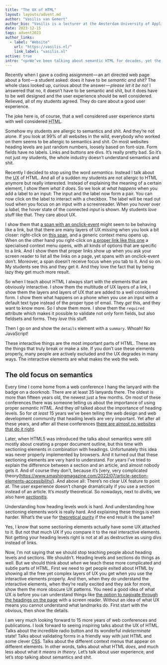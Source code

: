 ```yaml
---
title: "The UX of HTML"
layout: layouts/advent.md
author: "Vasilis van Gemert"
author_bio: "Vasilis is a lecturer at the Amsterdam University of Applied Sciences. Here he teaches the next generation of digital product designers about the web. He believes that universities should research important topics that “the industry” tends to ignore. That’s why he teaches about desiging for accessibility (and about CSS, which can use more love as well)."
date: 2023-12-15
tags: advent2023
author_links:
  - label: "Website"
    url: "https://vasilis.nl/"
    link_label: "vasilis.nl"
active: true
intro: "<p>We’ve been talking about semantic HTML for decades, yet the HTML on all websites is still a mess. Maybe if we start talking about the user experience of HTML designers and developers will get enthusiastic.</p>"
---
```

Recently when I gave a coding assignment — an art directed web page about a font — a student asked: does it have to be *semantic and shit?* The whole class looked up, curious about the answer — *please let it be no!* I answered that no, it doesn’t have to be semantic and shit, but it does have to be well designed and the user experience should be well considered. Relieved, all of my students agreed. They do care about a good user experience.

The joke here is, of course, that a well considered user experience starts with well considered <abbr title="HyperText Markup Language">HTML</abbr>.

Somehow my students are allergic to semantics and shit. And they’re not alone. If you look at 99% of all websites in the wild, everybody who worked on them seems to be allergic to semantics and shit. On most websites heading levels are just random numbers, loosely based on font-size. Form fields have no labels. Links and buttons are divs. It’s really pretty bad. So it’s not just my students, the whole industry doesn’t understand semantics and shit.

Recently I decided to stop using the word *semantics*. Instead I talk about the <abbr title="User eXperience">UX</abbr> of <abbr>HTML</abbr>. And all of a sudden my students are not allergic to <abbr>HTML</abbr> anymore but really interested. Instead of explaining the meaning of a certain element, I show them *what it does*. So we look at *what happens* when you add a label to an input: The input and the label now form a pair. You can now click on the label to interact with a checkbox. The label will be read out loud when you focus on an input with a screenreader. When you hover over a *label,* the hover state of the connected *input* is shown. My students *love* stuff like that. They care about <abbr>UX</abbr>. 

I show them that <span onclick="window.location.href='https://developer.mozilla.org/en-US/docs/Web/HTML/Element/span'" style="text-decoration: underline">a span with an onclick-event</span> might seem to be behaving like a link, but that there are many layers of <abbr>UX</abbr> missing when you look a bit closer: right-click on <span onclick="window.location.href='https://developer.mozilla.org/en-US/docs/Web/HTML/Element/span'" style="text-decoration: underline">this span</span>, and a generic context menu opens up. When on the other hand you right-click on <a href="https://developer.mozilla.org/en-US/docs/Web/HTML/Element/a">a proper link like this one</a> a specialised context menu opens, with all kinds of options that are specific to a link. And I show them that proper links show up when you ask your screen reader to list all the links on a page, yet spans with an onclick-event don’t. Moreover, a span doesn’t receive focus when you tab to it. And so on. My students see this and they get it. And they love the fact that by being lazy they get much more result.

So when I teach about <abbr>HTML</abbr> I always start with the elements that are obviously interactive. I show them the multitude of <abbr>UX</abbr> layers of a link, I show them the layers and layers of <abbr>UX</abbr> that are added to a well considered form. I show them what happens on a phone when you use an input with a default text type instead of the proper type of email. They *get* this, and they want to know more. So I show them more. I show them the `required` attribute which makes it possible to validate not only form fields, but also fieldsets and forms. They *love* this stuff. 

Then I go on and show the `details` element with a `summary`. Whoah! No JavaScript! 

<!-- 
  Eric: Curious, and not sure if this is an actionable comment: What about the nitty-gritty of details/summary screen reader support of details/summary through the lens of the UX of HTML? Roughly speaking, there's this path of awareness:

  1. I learned that HTML exists.
  2. I learned how HTML is written.
  3. I learned that HTML elements have user-facing benefits when applied properly.
  4. I learned that HTML elements also have user-facing benefits with forms of technology I'm likely not familiar with (screen readers).
  5. I learned that some forms of technology don't support the user-facing benefits in the same way (details/summary arrow being announced as a triangle).
  6. I learned that alternate HTML declarations work better (ARIA disclosure pattern).
-->

<!-- 
	While I understand this, I don’t think it’s up to us, authors, to create very complicated workarounds for bugs that browsers should fix. 
	I also use <em> for emphasis in paragraphs, while I’ve noticed that VoiceOver quite often takes them out of context and reads them out at random places. This should be fixed by Apple.
 -->

These interactive things are the most important parts of <abbr>HTML</abbr>. These are the things that truly break or make a site. If you don’t use these elements properly, many people are actively excluded and the <abbr>UX</abbr> degrades in many ways. The interactive elements are what makes the web the web. 

## The old focus on semantics

Every time I come home from a web conference I hang the lanyard with the badge on a doorknob. There are at least 35 lanyards there. The oldest is more than fifteen years old, the newest just a few months. On most of these conferences there was someone telling us about the importance of using proper *semantic <abbr>HTML</abbr>*. And they *all* talked about the importance of heading levels. So for *at least* 15 years we’ve been telling the web design and web development community that heading levels are very important. Yet after all these years, and after all these conferences [there are almost no websites that do it right](https://webaim.org/projects/million/#headings). 

Later, when <abbr>HTML</abbr>5 was introduced the talks about semantics were still mostly about creating a proper document outline, but this time with sectioning elements in combination with headings. Unfortunately this idea was never properly implemented by browsers. And it turned out that these sectioning elements are very hard to understand. For years I’ve tried to explain the difference between a section and an article, and almost nobody gets it. And of course they don’t, because it’s [very, very complicated theory(https://www.smashingmagazine.com/2022/07/article-section-elements-accessibility/). And above all: There’s no clear <abbr>UX</abbr> feature to point at. The user experience doesn’t change dramatically if you use a section instead of an article. It’s *mostly* theoretical. So nowadays, next to *divitis*, we also have *[sectionitis](https://www.reddit.com/r/web_design/comments/1it5aa/is_sectionitis_the_new_divitis/).* 

Understanding how heading levels work is hard. And understanding how sectioning elements work is really hard. And explaining these things is even harder. What’s the use for [theoretical purity](https://www.w3.org/TR/HTML-design-principles/#priority-of-constituencies) if the end result is the same?

Yes, I know that some sectioning elements actually have some <abbr>UX</abbr> attached to it. But not that much <abbr>UX</abbr> if you compare it to the real interactive elements. Not getting your heading levels right is not at all as destructive as using divs instead of links. 

Now, I’m not saying that we should stop teaching people about heading levels and sections. We shouldn’t. Heading levels and sections do things as well. But we should think about *when* we teach these more complicated and subtle parts of <abbr>HTML</abbr>. First we need to get people exited about <abbr>HTML</abbr> by showing all the free yet complex layers of <abbr>UX</abbr> you get when you use the interactive elements properly. And then, when they do understand the interactive elements, when they’re really excited and they ask for more, show them the more obscure <abbr>UX</abbr> patterns. You need a good idea of what <abbr>UX</abbr> *is* before you can understand things like [the option to nagivate through the headings on the page](https://webaim.org/projects/screenreadersurvey9/#finding) with a screen reader. Without an idea of what <abbr>UX</abbr> means you cannot understand what landmarks do. First start with the obvious, then show the details.

I am very much looking forward to 15 more years of web conferences and publications. I look forward to seeing inspiring talks about the <abbr>UX</abbr> of <abbr>HTML</abbr>. Talks about the incredible radio button and its wonderful *indeterminate* state! Talks about validating forms in a friendly way with just <abbr>HTML</abbr> and some clever <abbr title="Cascading StyleSheets">CSS</abbr>. Talks about the different context menus that appear on different elements. In other words, talks about what <abbr>HTML</abbr> *does*, and much less about what it *means in theory*. Let’s talk about user experience, and let’s stop talking about semantics and shit.
